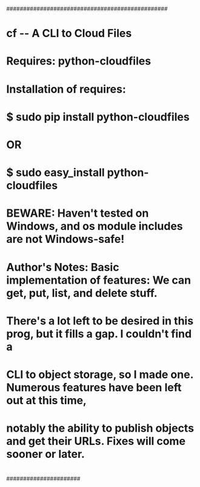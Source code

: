 ################################################
#
# cf -- A CLI to Cloud Files
#
# Requires: python-cloudfiles
#
# Installation of requires:
#   $ sudo pip install python-cloudfiles
#       OR
#   $ sudo easy_install python-cloudfiles
#
# BEWARE: Haven't tested on Windows, and os module includes are not Windows-safe!
#
# Author's Notes: Basic implementation of features: We can get, put, list, and delete stuff.
# There's a lot left to be desired in this prog, but it fills a gap.  I couldn't find a
# CLI to object storage, so I made one.  Numerous features have been left out at this time,
# notably the ability to publish objects and get their URLs. Fixes will come sooner or later.
#
######################
